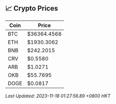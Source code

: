 ## 📈 Crypto Prices

| Coin | Price |
| ---- | ----- |
| BTC | $36364.4568 |
| ETH | $1930.3062 |
| BNB | $242.2015 |
| CRV | $0.5580 |
| ARB | $1.0271 |
| OKB | $55.7695 |
| DOGE | $0.0817 |

_Last Updated: 2023-11-18 01:27:56.89 +0800 HKT_